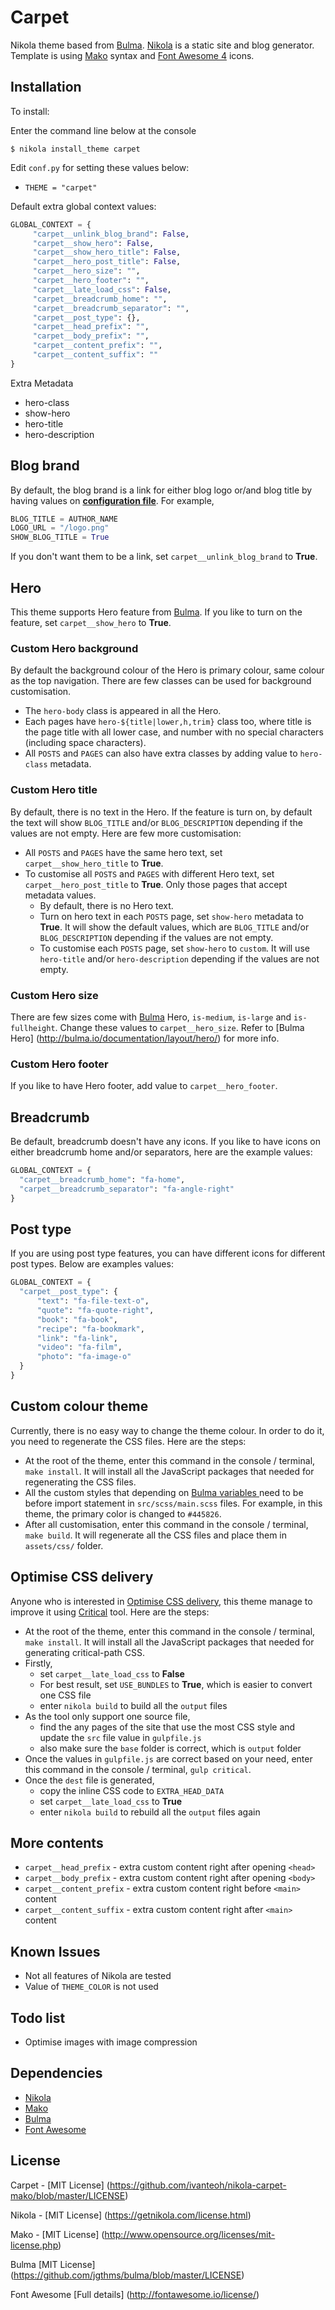 # Carpet

Nikola theme based from [Bulma](http://bulma.io/). [Nikola](https://getnikola.com/)
is a static site and blog generator. Template is using
[Mako](http://www.makotemplates.org/) syntax and
[Font Awesome 4](http://fontawesome.io/) icons.

## Installation

To install:

Enter the command line below at the console

```
$ nikola install_theme carpet
```

Edit ``conf.py`` for setting these values below:

* ``THEME = "carpet"``

Default extra global context values:

```python
GLOBAL_CONTEXT = {
     "carpet__unlink_blog_brand": False,
     "carpet__show_hero": False,
     "carpet__show_hero_title": False,
     "carpet__hero_post_title": False,
     "carpet__hero_size": "",
     "carpet__hero_footer": "",
     "carpet__late_load_css": False,
     "carpet__breadcrumb_home": "",
     "carpet__breadcrumb_separator": "",
     "carpet__post_type": {},
     "carpet__head_prefix": "",
     "carpet__body_prefix": "",
     "carpet__content_prefix": "",
     "carpet__content_suffix": ""
}
```

Extra Metadata

* hero-class
* show-hero
* hero-title
* hero-description

## Blog brand

By default, the blog brand is a link for either blog logo or/and blog title by
having values on **[configuration file](https://getnikola.com/conf.html)**. For
example,

```python
BLOG_TITLE = AUTHOR_NAME
LOGO_URL = "/logo.png"
SHOW_BLOG_TITLE = True
```

If you don't want them to be a link, set ``carpet__unlink_blog_brand`` to
**True**.

## Hero

This theme supports Hero feature from [Bulma](http://bulma.io/). If you
like to turn on the feature, set ``carpet__show_hero`` to **True**.

### Custom Hero background 
By default the background colour of the Hero is primary colour, same colour as
the top navigation. There are few classes can be used for background
customisation. 

* The ``hero-body`` class is appeared in all the Hero.
* Each pages have ``hero-${title|lower,h,trim}`` class too, where title is the
  page title with all lower case, and number with no special characters
  (including space characters).
* All ``POSTS`` and ``PAGES`` can also have extra classes by adding value to
  ``hero-class`` metadata.

### Custom Hero title

By default, there is no text in the Hero. If the feature is turn on, by default
the text will show ``BLOG_TITLE`` and/or ``BLOG_DESCRIPTION`` depending if the
values are not empty. Here are few more customisation:

* All ``POSTS`` and ``PAGES`` have the same hero text, set
  ``carpet__show_hero_title`` to **True**. 
* To customise all ``POSTS`` and ``PAGES`` with different Hero text, set
  ``carpet__hero_post_title`` to **True**. Only those pages that accept
  metadata values.
  * By default, there is no Hero text.
  * Turn on hero text in each ``POSTS`` page, set ``show-hero`` metadata to
    **True**. It will show the default values, which are ``BLOG_TITLE`` and/or ``BLOG_DESCRIPTION`` depending if the values are not empty.
  * To customise each ``POSTS`` page, set ``show-hero`` to ``custom``. It will
    use ``hero-title`` and/or ``hero-description`` depending if the values are
    not empty.

### Custom Hero size

There are few sizes come with [Bulma](http://bulma.io/) Hero, ``is-medium``,
``is-large`` and ``is-fullheight``. Change these values to
``carpet__hero_size``. Refer to
[Bulma Hero] (http://bulma.io/documentation/layout/hero/) for more info.

### Custom Hero footer

If you like to have Hero footer, add value to ``carpet__hero_footer``.

## Breadcrumb

Be default, breadcrumb doesn't have any icons. If you like to have icons on either breadcrumb home and/or separators, here are the example values:

```python
GLOBAL_CONTEXT = {
  "carpet__breadcrumb_home": "fa-home",
  "carpet__breadcrumb_separator": "fa-angle-right"
}
```

## Post type

If you are using post type features, you can have different icons for different post types. Below are examples values:

```python
GLOBAL_CONTEXT = {
  "carpet__post_type": {
      "text": "fa-file-text-o",
      "quote": "fa-quote-right",
      "book": "fa-book",
      "recipe": "fa-bookmark",
      "link": "fa-link",
      "video": "fa-film",
      "photo": "fa-image-o"
  }
}
```

## Custom colour theme

Currently, there is no easy way to change the theme colour. In order to do it,
you need to regenerate the CSS files. Here are the steps:

* At the root of the theme, enter this command in the console / terminal,
  ``make install``. It will install all the JavaScript packages that needed for
  regenerating the CSS files.
* All the custom styles that depending on
  [Bulma variables ](http://bulma.io/documentation/overview/variables/)
  need to be before import statement in ``src/scss/main.scss`` files. For
  example, in this theme, the primary color is changed to ``#445826``.
* After all customisation, enter this command in the console / terminal,
  ``make build``. It will regenerate all the CSS files and place them in ``assets/css/`` folder.

## Optimise CSS delivery 

Anyone who is interested in [Optimise CSS delivery](https://developers.google.com/speed/docs/insights/OptimizeCSSDelivery), this theme manage to improve it using
[Critical](https://github.com/addyosmani/critical/blob/master/README.md)
tool. Here are the steps:

* At the root of the theme, enter this command in the console / terminal,
  ``make install``. It will install all the JavaScript packages that needed for
  generating critical-path CSS.
* Firstly,
  * set ``carpet__late_load_css`` to **False**
  * For best result, set ``USE_BUNDLES`` to **True**, which is easier to convert
    one CSS file
  * enter ``nikola build`` to build all the ``output`` files
* As the tool only support one source file,
  * find the any pages of the site that use the most CSS style and update the
    ``src`` file value in ``gulpfile.js``
  * also make sure the ``base`` folder is correct, which is ``output`` folder
* Once the values in ``gulpfile.js`` are correct based on your need, enter this
  command in the console / terminal, ``gulp critical``.
* Once the ``dest`` file is generated,
  * copy the inline CSS code to ``EXTRA_HEAD_DATA``
  * set ``carpet__late_load_css`` to **True**
  * enter ``nikola build`` to rebuild all the ``output`` files again
  
## More contents

* ``carpet__head_prefix`` - extra custom content right after opening ``<head>``
* ``carpet__body_prefix`` - extra custom content right after opening ``<body>``
* ``carpet__content_prefix`` - extra custom content right before ``<main>`` content
* ``carpet__content_suffix`` - extra custom content right after ``<main>`` content

## Known Issues

* Not all features of Nikola are tested
* Value of ``THEME_COLOR`` is not used

## Todo list

* Optimise images with image compression 

## Dependencies

* [Nikola](https://getnikola.com/)
* [Mako](http://www.makotemplates.org/) 
* [Bulma](http://bulma.io/)
* [Font Awesome](http://fontawesome.io/)

## License

Carpet - [MIT License]
(https://github.com/ivanteoh/nikola-carpet-mako/blob/master/LICENSE)

Nikola - [MIT License]
(https://getnikola.com/license.html)

Mako - [MIT License]
(http://www.opensource.org/licenses/mit-license.php)

Bulma [MIT License]
(https://github.com/jgthms/bulma/blob/master/LICENSE)

Font Awesome [Full details]
(http://fontawesome.io/license/)
